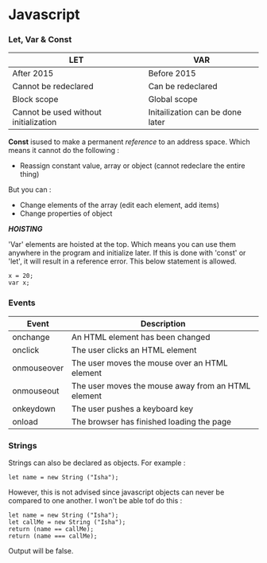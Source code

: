 # Javascript 

### Let, Var & Const
|LET   |VAR   |   
|---|---|
|After 2015  |Before 2015   |
|Cannot be redeclared  |Can be redeclared   |   
|Block scope   |Global scope   |  
|Cannot be used without initialization| Initailization can be done later |


**Const** isused to make a permanent *reference* to an address space. Which means it cannot do the following  :
- Reassign constant value, array or object (cannot redeclare the entire thing)

But you can : 
- Change elements of the array (edit each element, add items)
- Change properties of object

***HOISTING***

'Var' elements are hoisted at the top. Which means you can use them anywhere in the program and initialize later. 
If this is done with 'const' or 'let', it will result in a reference error. This below statement is allowed.

```
x = 20;
var x;
```

### Events 

|Event |	Description|
|---|---|
|onchange |	An HTML element has been changed |
|onclick |	The user clicks an HTML element|
|onmouseover |	The user moves the mouse over an HTML element |
|onmouseout	|The user moves the mouse away from an HTML element |
|onkeydown|	The user pushes a keyboard key |
|onload	|The browser has finished loading the page |


### Strings

Strings can also be declared as objects. For example : 

```
let name = new String ("Isha");
```

However, this is not advised since javascript objects can never be compared to one another. I won't be able tof do this : 

```
let name = new String ("Isha");
let callMe = new String ("Isha");
return (name == callMe);
return (name === callMe);
```

Output will be false. 
